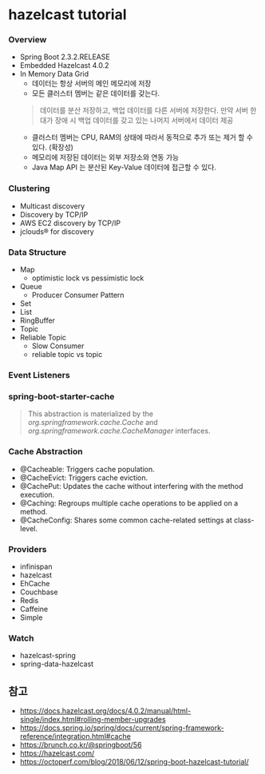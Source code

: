 # hazelcast tutorial

### Overview

- Spring Boot 2.3.2.RELEASE
- Embedded Hazelcast 4.0.2
- In Memory Data Grid
    - 데이터는 항상 서버의 메인 메모리에 저장
    - 모든 클러스터 멤버는 같은 데이터를 갖는다. 
    > 데이터를 분산 저장하고, 백업 데이터를 다른 서버에 저장한다. 만약 서버 한대가 장애 시 백업 데이터를 갖고 있는 나머지 서버에서 데이터 제공
    - 클러스터 멤버는 CPU, RAM의 상태에 따라서 동적으로 추가 또는 제거 할 수 있다. (확장성)
    - 메모리에 저장된 데이터는 외부 저장소와 연동 가능
    - Java Map API 는 분산된 Key-Value 데이터에 접근할 수 있다.

### Clustering
- Multicast discovery
- Discovery by TCP/IP
- AWS EC2 discovery by TCP/IP
- jclouds® for discovery

### Data Structure
- Map
    - optimistic lock vs pessimistic lock
- Queue
    - Producer Consumer Pattern
- Set
- List
- RingBuffer
- Topic
- Reliable Topic
    - Slow Consumer
    - reliable topic vs topic
    
### Event Listeners

### spring-boot-starter-cache

> This abstraction is materialized by the *org.springframework.cache.Cache* and *org.springframework.cache.CacheManager* interfaces.

### Cache Abstraction

* @Cacheable: Triggers cache population.
* @CacheEvict: Triggers cache eviction.
* @CachePut: Updates the cache without interfering with the method execution.
* @Caching: Regroups multiple cache operations to be applied on a method.
* @CacheConfig: Shares some common cache-related settings at class-level.

### Providers
* infinispan
* hazelcast
* EhCache
* Couchbase
* Redis
* Caffeine
* Simple

### Watch
- hazelcast-spring
- spring-data-hazelcast


## 참고

* https://docs.hazelcast.org/docs/4.0.2/manual/html-single/index.html#rolling-member-upgrades
* https://docs.spring.io/spring/docs/current/spring-framework-reference/integration.html#cache
* https://brunch.co.kr/@springboot/56
* https://hazelcast.com/
* https://octoperf.com/blog/2018/06/12/spring-boot-hazelcast-tutorial/
